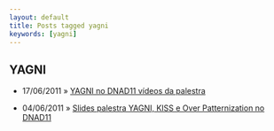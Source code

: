 ```yaml
---
layout: default
title: Posts tagged yagni
keywords: [yagni]
---
```

<h2 class="category">YAGNI</h2>
<ul class="posts">
<li>
<p>
<span class="date">17/06/2011</span> &raquo; 
<a href="/blog/yagni-no-dnad11-videos-da-palestra">YAGNI no DNAD11 vídeos da palestra</a>
</p>
</li> 
<li>
<p>
<span class="date">04/06/2011</span> &raquo; 
<a href="/blog/slides-palestra-yagni-kiss-e-over-patternization-no-dnad11">Slides palestra YAGNI, KISS e Over Patternization no DNAD11</a>
</p>
</li> 
</ul>
